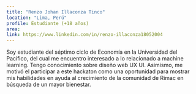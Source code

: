 ```yaml
---
title: "Renzo Johan Illaconza Tinco"
location: "Lima, Perú"
profile: Estudiante (+18 años)
area: 
link: https://www.linkedin.com/in/renzo-illaconza18052004
---
```


Soy estudiante del séptimo ciclo de Economía en la Universidad del Pacífico, del cual me encuentro interesado a lo relacionado a machine learning. Tengo conocimiento sobre diseño web UX UI. Asimismo, me motivó el participar a este hackaton como una oportunidad para mostrar mis habilidades en ayuda al crecimiento de la comunidad de Rimac en búsqueda de un mayor bienestar.